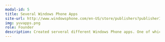 ```yaml
---
modal-id: 5
title: Several Windows Phone Apps
site-url: http://www.windowsphone.com/en-US/store/publishers?publisherId=Yuv%2BApps&appId=b5abeb30-e810-4efa-bada-5a79906b631c
img: yuvapps.png
role: Founder
description: Created serveral different Windows Phone apps. One of which, Phone Locator, has generated over 150K downloads.
---
```

